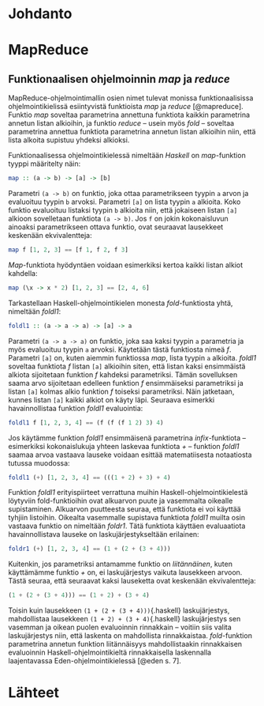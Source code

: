 # Johdanto

# MapReduce

## Funktionaalisen ohjelmoinnin *map* ja *reduce*

MapReduce-ohjelmointimallin osien nimet tulevat monissa funktionaalisissa ohjelmointikielissä esiintyvistä funktioista *map* ja *reduce* [@mapreduce]. Funktio *map* soveltaa parametrina annettuna funktiota kaikkin parametrina annetun listan alkioihin, ja funktio *reduce* – usein myös *fold* – soveltaa parametrina annettua funktiota parametrina annetun listan alkioihin niin, että lista alkoita supistuu yhdeksi alkioksi.

Funktionaalisessa ohjelmointikielessä nimeltään *Haskell* on *map*-funktion tyyppi määritelty näin:

```haskell
map :: (a -> b) -> [a] -> [b]
```

Parametri `(a -> b)` on funktio, joka ottaa parametrikseen tyypin `a` arvon ja evaluoituu tyypin `b` arvoksi. Parametri `[a]` on lista tyypin `a` alkioita. Koko funktio evaluoituu listaksi tyypin `b` alkioita niin, että jokaiseen listan `[a]` alkioon sovelletaan funktiota `(a -> b)`. Jos `f` on jokin kokonaisluvun ainoaksi parametrikseen ottava funktio, ovat seuraavat lausekkeet keskenään ekvivalentteja:

```haskell
map f [1, 2, 3] == [f 1, f 2, f 3]
```

*Map*-funktiota hyödyntäen voidaan esimerkiksi kertoa kaikki listan alkiot kahdella:

```haskell
map (\x -> x * 2) [1, 2, 3] == [2, 4, 6]
```

Tarkastellaan Haskell-ohjelmointikielen monesta *fold*-funktiosta yhtä, nimeltään *foldl1*:

```haskell
foldl1 :: (a -> a -> a) -> [a] -> a
```

Parametri `(a -> a -> a)` on funktio, joka saa kaksi tyypin `a` parametria ja myös evaluoituu tyypin `a` arvoksi. Käytetään tästä funktiosta nimeä *f*. Parametri `[a]` on, kuten aiemmin funktiossa *map*, lista tyypin `a`  alkioita. *foldl1* soveltaa funktiota *f* listan `[a]` alkioihin siten, että listan kaksi ensimmäistä alkiota sijoitetaan funktion *f* kahdeksi parametriksi. Tämän sovelluksen saama arvo sijoitetaan edelleen funktion *f* ensimmäiseksi parametriksi ja listan `[a]` kolmas alkio funktion *f* toiseksi parametriksi. Näin jatketaan, kunnes listan `[a]` kaikki alkiot on käyty läpi. Seuraava esimerkki havainnollistaa funktion *foldl1* evaluointia:

```haskell
foldl1 f [1, 2, 3, 4] == (f (f (f 1 2) 3) 4)
```

Jos käytämme funktion *foldl1* ensimmäisenä parametrina *infix*-funktiota – esimerkiksi kokonaislukuja yhteen laskevaa funktiota *+* – funktion *foldl1* saamaa arvoa vastaava lauseke voidaan esittää matematiisesta notaatiosta tutussa muodossa:

```haskell
foldl1 (+) [1, 2, 3, 4] == (((1 + 2) + 3) + 4)
```

Funktion *foldl1* erityispiirteet verrattuna muihin Haskell-ohjelmointikielestä löytyviin fold-funktioihin ovat alkuarvon puute ja vasemmalta oikealle supistaminen. Alkuarvon puutteesta seuraa, että funktiota ei voi käyttää tyhjiin listoihin. Oikealta vasemmalle supistava funktiota *foldl1* muilta osin vastaava funktio on nimeltään *foldr1*. Tätä funktiota käyttäen evaluaatiota havainnollistava lauseke on laskujärjestykseltään erilainen:

```haskell
foldr1 (+) [1, 2, 3, 4] == (1 + (2 + (3 + 4)))
```

Kuitenkin, jos parametriksi antamamme funktio on *liitännäinen*, kuten käyttämämme funktio *+* on, ei laskujärjestys vaikuta lausekkeen arvoon. Tästä seuraa, että seuraavat kaksi lauseketta ovat keskenään ekvivalentteja:

```haskell
(1 + (2 + (3 + 4))) == (1 + 2) + (3 + 4)
```

Toisin kuin lausekkeen `(1 + (2 + (3 + 4)))`{.haskell} laskujärjestys, mahdollistaa lausekkeen `(1 + 2) + (3 + 4)`{.haskell} laskujärjestys sen vasemman ja oikean puolen evaluoinnin rinnakkain – voitiin siis valita laskujärjestys niin, että laskenta on mahdollista rinnakkaistaa. *fold*-funktion parametrina annetun funktion liitännäisyys mahdollistaakin rinnakkaisen evaluoinnin Haskell-ohjelmointikieltä rinnakkaisella laskennalla laajentavassa Eden-ohjelmointikielessä [@eden s. 7].

# Lähteet